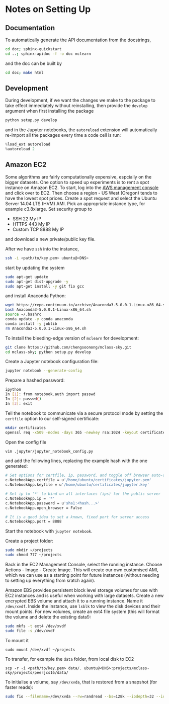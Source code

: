 # Notes on Setting Up



## Documentation

To automatically generate the API documentation from the docstrings,

```sh
cd doc; sphinx-quickstart
cd ..; sphinx-apidoc -f -o doc mclearn
```

and the doc can be built by

```sh
cd doc; make html
```

## Development

During development, if we want the changes we make to the package to take effect immediately without reinstalling, then provide the `develop` argument when first installing the package

```sh
python setup.py develop
```

and in the Jupyter notebooks, the `autoreload` extension will automatically re-import all the packages every time a code cell is run:

```python
%load_ext autoreload
%autoreload 2
```

## Amazon EC2

Some algorithms are fairly computationally expensive, espcially on the bigger datasets. One option to speed up experiments is to rent a spot instance on Amazon EC2. To start, log into the [AWS management console](https://console.aws.amazon.com/) and click over to EC2. Then choose a region - US West (Oregon) tends to have the lowest spot prices. Create a spot request and select the Ubuntu Server 14.04 LTS (HVM) AMI. Pick an appropriate instance type, for example c3.8xlarge. Set security group to

* SSH 22 My IP
* HTTPS 443 My IP
* Custom TCP 8888 My IP

and download a new private/public key file.

After we have `ssh` into the instance,

```sh
ssh -i <path/to/key.pem> ubuntu@<DNS>
```

start by updating the system

```sh
sudo apt-get update
sudo apt-get dist-upgrade -y
sudo apt-get install -y git fio gcc
```

and install Anaconda Python:

```sh
wget https://repo.continuum.io/archive/Anaconda3-5.0.0.1-Linux-x86_64.sh
bash Anaconda3-5.0.0.1-Linux-x86_64.sh
source ~/.bashrc
conda update -y conda anaconda
conda install -y joblib
rm Anaconda3-5.0.0.1-Linux-x86_64.sh
```

To install the bleeding-edge version of `mclearn` for development:

```sh
git clone https://github.com/chengsoonong/mclass-sky.git
cd mclass-sky; python setup.py develop
```

Create a Jupyter notebook configuration file:

```sh
jupyter notebook --generate-config
```

Prepare a hashed password:

```sh
ipython
In [1]: from notebook.auth import passwd
In [2]: passwd()
In [3]: exit
```

Tell the notebook to communicate via a secure protocol mode by setting the `certfile` option to our self-signed certificate:

```sh
mkdir certificates
openssl req -x509 -nodes -days 365 -newkey rsa:1024 -keyout certificates/jupyter.key -out certificates/jupyter.pem
```

Open the config file

```sh
vim .jupyter/jupyter_notebook_config.py
```

and add the following lines, replacing the example hash with the one generated:

```sh
# Set options for certfile, ip, password, and toggle off browser auto-opening
c.NotebookApp.certfile = u'/home/ubuntu/certificates/jupyter.pem'
c.NotebookApp.keyfile = u'/home/ubuntu/certificates/jupyter.key'

# Set ip to '*' to bind on all interfaces (ips) for the public server
c.NotebookApp.ip = '*'
c.NotebookApp.password = u'sha1:<hash...>'
c.NotebookApp.open_browser = False

# It is a good idea to set a known, fixed port for server access
c.NotebookApp.port = 8888
```

Start the notebook with `jupyter notebook`.

Create a project folder:

```sh
sudo mkdir ~/projects
sudo chmod 777 ~/projects
```

Back in the EC2 Management Console, select the running instance. Choose Actions - Image - Create Image. This will create our own customised AMI, which we can use as a starting point for future instances (without needing to setting up everything from sratch again).

Amazon EBS provides persistent block level storage volumes for use with EC2 instances and is useful when working with large datasets. Create a new encrypted EBS volume and attach it to a running instance. Name it `/dev/xvdf`. Inside the instance, use `lsblk` to view the disk devices and their mount points. For new volumes, create an ext4 file system (this will format the volume and delete the existing data!):

```sh
sudo mkfs -t ext4 /dev/xvdf
sudo file -s /dev/xvdf
```

To mount it

```
sudo mount /dev/xvdf ~/projects
```

To transfer, for example the `data` folder, from local disk to EC2

```
scp -r -i <path/to/key.pem> data/. ubuntu@<DNS>:projects/mclass-sky/projects/peerjcs16/data/
```

To initialise a volume, say `/dev/xvda`, that is restored from a snapshot (for faster reads):

```sh
sudo fio --filename=/dev/xvda --rw=randread --bs=128k --iodepth=32 --ioengine=libaio --direct=1 --name=volume-initialize
```
